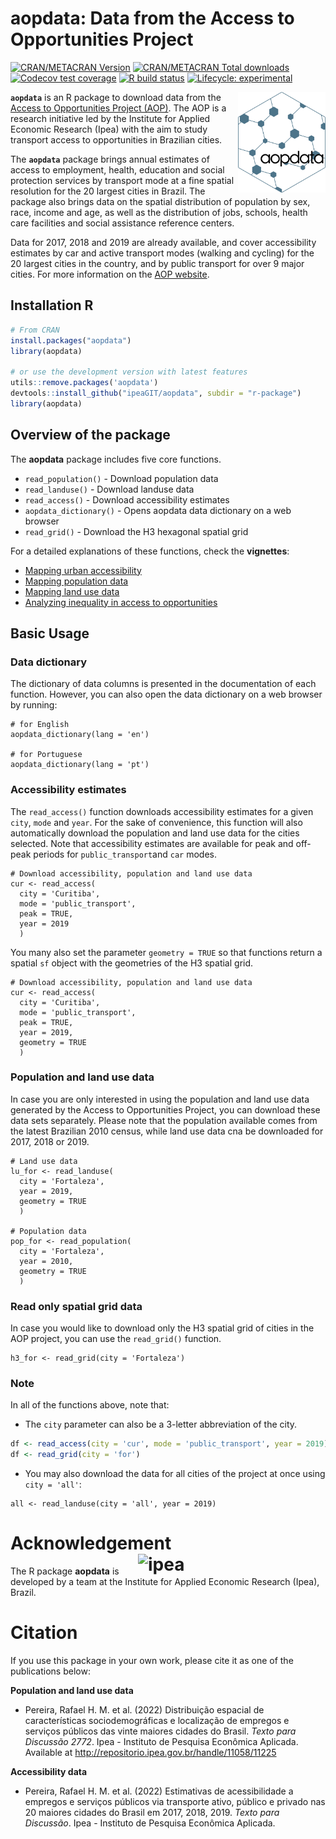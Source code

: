 # aopdata: Data from the Access to Opportunities Project
<!-- badges: start -->
[![CRAN/METACRAN Version](https://www.r-pkg.org/badges/version/aopdata)](https://CRAN.R-project.org/package=aopdata)
[![CRAN/METACRAN Total downloads](http://cranlogs.r-pkg.org/badges/grand-total/aopdata?color=blue)](https://CRAN.R-project.org/package=aopdata)
[![Codecov test coverage](https://codecov.io/gh/ipeaGIT/aopdata/branch/main/graph/badge.svg)](https://app.codecov.io/gh/ipeaGIT/aopdata?branch=main)
[![R build status](https://github.com/ipeaGIT/aopdata/workflows/R-CMD-check/badge.svg)](https://github.com/ipeaGIT/aopdata/actions)
[![Lifecycle: experimental](https://img.shields.io/badge/lifecycle-experimental-orange.svg)](https://www.tidyverse.org/lifecycle/#experimental) 

<!-- badges: end -->

<img align="right" src="https://github.com/ipeaGIT/aopdata/blob/main/r-package/man/figures/logo.png?raw=true" alt="logo" width="140"> 

**`aopdata`** is an R package to download data from the [Access to Opportunities Project (AOP)](https://www.ipea.gov.br/acessooportunidades/en/). The AOP is a research initiative led by the Institute for Applied Economic Research (Ipea) with the aim to study transport access to opportunities in Brazilian cities. 

The **`aopdata`** package brings annual estimates of access to employment, health, education and social protection services by transport mode at a fine spatial resolution for the 20 largest cities in Brazil. The package also brings  data on the spatial distribution of population by sex, race, income and age, as well as the distribution of jobs, schools, health care facilities and social assistance reference centers.

Data for 2017, 2018 and 2019 are already available, and cover accessibility estimates by car and active transport modes (walking and cycling) for the 20 largest cities in the country, and by public transport for over 9 major cities. For more information on the [AOP website](https://www.ipea.gov.br/acessooportunidades/en/).


## Installation R

```R
# From CRAN
install.packages("aopdata")
library(aopdata)

# or use the development version with latest features
utils::remove.packages('aopdata')
devtools::install_github("ipeaGIT/aopdata", subdir = "r-package")
library(aopdata)

```


## Overview of the package
The **aopdata** package includes five core functions.

- `read_population()` - Download population data
- `read_landuse()` - Download landuse data
- `read_access()` - Download accessibility estimates
- `aopdata_dictionary()` - Opens aopdata data dictionary on a web browser
- `read_grid()` - Download the H3 hexagonal spatial grid

For a detailed explanations of these functions, check the **vignettes**:
- [Mapping urban accessibility](https://ipeagit.github.io/aopdata/articles/access_maps.html)
- [Mapping population data](https://ipeagit.github.io/aopdata/articles/population_maps.html)
- [Mapping land use data](https://ipeagit.github.io/aopdata/articles/landuse_maps.html)
- [Analyzing inequality in access to opportunities](https://ipeagit.github.io/aopdata/articles/access_inequality.html)


## Basic Usage

### Data dictionary

The dictionary of data columns is presented in the documentation of each function. However, you can also open the data dictionary on a web browser by running:

```{R}
# for English
aopdata_dictionary(lang = 'en')

# for Portuguese
aopdata_dictionary(lang = 'pt')
```


### Accessibility estimates

The `read_access()` function downloads accessibility estimates for a given `city`, `mode` and `year`. For the sake of convenience, this function will also automatically download the population and land use data for the cities selected. Note that accessibility estimates are available for peak and off-peak periods for `public_transport`and `car` modes.

```{r}
# Download accessibility, population and land use data
cur <- read_access(
  city = 'Curitiba',
  mode = 'public_transport', 
  peak = TRUE,
  year = 2019
  )
```

You many also set the parameter `geometry = TRUE` so that functions return a spatial `sf` object with the geometries of the H3 spatial grid.

```{r}
# Download accessibility, population and land use data
cur <- read_access(
  city = 'Curitiba', 
  mode = 'public_transport', 
  peak = TRUE,
  year = 2019,
  geometry = TRUE
  )
```


### Population and land use data

In case you are only interested in using the population and land use data generated by the Access to Opportunities Project, you can download these data sets separately. Please note that the population available comes from the latest Brazilian 2010 census, while land use data cna be downloaded for 2017, 2018 or 2019.

```{r}
# Land use data
lu_for <- read_landuse(
  city = 'Fortaleza', 
  year = 2019,
  geometry = TRUE
  )

# Population data
pop_for <- read_population(
  city = 'Fortaleza', 
  year = 2010,
  geometry = TRUE
  )
```

### Read only spatial grid data

In case you would like to download only the H3 spatial grid of cities in the AOP project, you can use the `read_grid()` function.

```{R}
h3_for <- read_grid(city = 'Fortaleza')

```

### Note
In all of the functions above, note that:

- The `city` parameter can also be a 3-letter abbreviation of the city.
```R
df <- read_access(city = 'cur', mode = 'public_transport', year = 2019)
df <- read_grid(city = 'for')
```
- You may also download the data for all cities of the project at once using `city = 'all'`:
```{R}
all <- read_landuse(city = 'all', year = 2019)

```

# Acknowledgement <img align="right" src="https://github.com/ipeaGIT/aopdata/blob/main/r-package/man/figures/ipea_logo.png?raw=true" alt="ipea" width="300">

The R package **aopdata** is developed by a team at the Institute for Applied Economic Research (Ipea), Brazil.

# Citation 

If you use this package in your own work, please cite it as one of the publications below:

**Population and land use data**

- Pereira, Rafael H. M. et al. (2022) Distribuição espacial de características sociodemográficas e localização de empregos e serviços públicos das vinte maiores cidades do Brasil. *Texto para Discussão 2772*. Ipea - Instituto de Pesquisa Econômica Aplicada. Available at http://repositorio.ipea.gov.br/handle/11058/11225

**Accessibility data**

- Pereira, Rafael H. M. et al. (2022) Estimativas de acessibilidade a empregos e serviços públicos via transporte ativo, público e privado nas 20 maiores cidades do Brasil em 2017, 2018, 2019. *Texto para Discussão*. Ipea - Instituto de Pesquisa Econômica Aplicada. 

